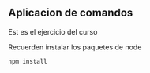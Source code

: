 ## Aplicacion de comandos

Est es el ejercicio del curso

Recuerden instalar los paquetes de node

`````
npm install
`````